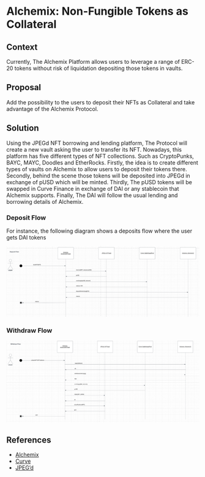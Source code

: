 # Alchemix: Non-Fungible Tokens as Collateral
## Context

Currently, The Alchemix Platform allows users to leverage a range of ERC-20 tokens without risk of liquidation depositing those tokens in vaults.
## Proposal

Add the possibility to the users to deposit their NFTs as Collateral and take advantage of the Alchemix Protocol.
## Solution

Using the JPEGd NFT borrowing and lending platform, The Protocol will create a new vault asking the user to transfer its NFT. Nowadays, this platform has five different types of NFT collections. Such as CryptoPunks, BAYC, MAYC, Doodles and EtherRocks. Firstly, the idea is to create different types of vaults on Alchemix to allow users to deposit their tokens there. Secondly, behind the scene those tokens will be deposited into JPEGd in exchange of pUSD which will be minted. Thirdly, The pUSD tokens will be swapped in Curve Finance in exchange of DAI or any stablecoin that Alchemix supports. Finally, The DAI will follow the usual lending and borrowing details of Alchemix. 

### Deposit Flow

For instance, the following diagram shows a deposits flow where the user gets DAI tokens

![](./img/deposit-flow.png)

### Withdraw Flow

![](./img/withdraw-flow.png)

## References

- [Alchemix](https://alchemix-finance.gitbook.io/v2/)
- [Curve](https://resources.curve.fi/base-features/understanding-crypto-pools)
- [JPEG’d](https://docs.jpegd.io/)